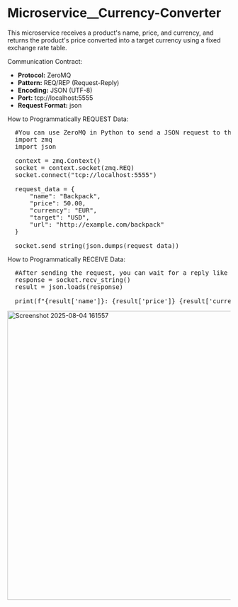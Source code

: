 # Microservice__Currency-Converter

This microservice receives a product's name, price, and currency, and returns the product's price converted into a target currency using a fixed exchange rate table.

Communication Contract:
- **Protocol:** ZeroMQ
- **Pattern:** REQ/REP (Request-Reply)
- **Encoding:** JSON (UTF-8)
- **Port:** tcp://localhost:5555
- **Request Format:**
  json

How to Programmatically REQUEST Data:
<pre>
  #You can use ZeroMQ in Python to send a JSON request to the microservice like this:
  import zmq
  import json

  context = zmq.Context()
  socket = context.socket(zmq.REQ)
  socket.connect("tcp://localhost:5555")

  request_data = {
      "name": "Backpack",
      "price": 50.00,
      "currency": "EUR",
      "target": "USD",
      "url": "http://example.com/backpack"
  }

  socket.send_string(json.dumps(request_data))
</pre>
How to Programmatically RECEIVE Data:
<pre>
  #After sending the request, you can wait for a reply like this:
  response = socket.recv_string()
  result = json.loads(response)

  print(f"{result['name']}: {result['price']} {result['currency']}")
</pre>

<img width="1062" height="653" alt="Screenshot 2025-08-04 161557" src="https://github.com/user-attachments/assets/7effbd21-3c01-4982-b6d4-b13dada62879" />
